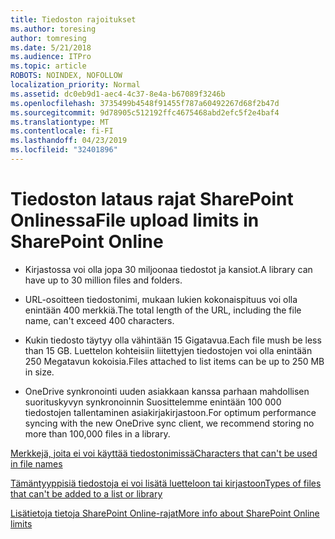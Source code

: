 ```yaml
---
title: Tiedoston rajoitukset
ms.author: toresing
author: tomresing
ms.date: 5/21/2018
ms.audience: ITPro
ms.topic: article
ROBOTS: NOINDEX, NOFOLLOW
localization_priority: Normal
ms.assetid: dc0eb9d1-aec4-4c37-8e4a-b67089f3246b
ms.openlocfilehash: 3735499b4548f91455f787a60492267d68f2b47d
ms.sourcegitcommit: 9d78905c512192ffc4675468abd2efc5f2e4baf4
ms.translationtype: MT
ms.contentlocale: fi-FI
ms.lasthandoff: 04/23/2019
ms.locfileid: "32401896"
---
```

# <a name="file-upload-limits-in-sharepoint-online"></a><span data-ttu-id="64ac6-102">Tiedoston lataus rajat SharePoint Onlinessa</span><span class="sxs-lookup"><span data-stu-id="64ac6-102">File upload limits in SharePoint Online</span></span>

- <span data-ttu-id="64ac6-103">Kirjastossa voi olla jopa 30 miljoonaa tiedostot ja kansiot.</span><span class="sxs-lookup"><span data-stu-id="64ac6-103">A library can have up to 30 million files and folders.</span></span>
    
- <span data-ttu-id="64ac6-104">URL-osoitteen tiedostonimi, mukaan lukien kokonaispituus voi olla enintään 400 merkkiä.</span><span class="sxs-lookup"><span data-stu-id="64ac6-104">The total length of the URL, including the file name, can't exceed 400 characters.</span></span>
    
- <span data-ttu-id="64ac6-105">Kukin tiedosto täytyy olla vähintään 15 Gigatavua.</span><span class="sxs-lookup"><span data-stu-id="64ac6-105">Each file mush be less than 15 GB.</span></span> <span data-ttu-id="64ac6-106">Luettelon kohteisiin liitettyjen tiedostojen voi olla enintään 250 Megatavun kokoisia.</span><span class="sxs-lookup"><span data-stu-id="64ac6-106">Files attached to list items can be up to 250 MB in size.</span></span>
    
- <span data-ttu-id="64ac6-107">OneDrive synkronointi uuden asiakkaan kanssa parhaan mahdollisen suorituskyvyn synkronoinnin Suosittelemme enintään 100 000 tiedostojen tallentaminen asiakirjakirjastoon.</span><span class="sxs-lookup"><span data-stu-id="64ac6-107">For optimum performance syncing with the new OneDrive sync client, we recommend storing no more than 100,000 files in a library.</span></span> 
    
[<span data-ttu-id="64ac6-108">Merkkejä, joita ei voi käyttää tiedostonimissä</span><span class="sxs-lookup"><span data-stu-id="64ac6-108">Characters that can't be used in file names</span></span>](https://go.microsoft.com/fwlink/?linkid=866430)
  
[<span data-ttu-id="64ac6-109">Tämäntyyppisiä tiedostoja ei voi lisätä luetteloon tai kirjastoon</span><span class="sxs-lookup"><span data-stu-id="64ac6-109">Types of files that can't be added to a list or library</span></span>](https://go.microsoft.com/fwlink/?linkid=273757)
  
[<span data-ttu-id="64ac6-110">Lisätietoja tietoja SharePoint Online-rajat</span><span class="sxs-lookup"><span data-stu-id="64ac6-110">More info about SharePoint Online limits</span></span>](https://go.microsoft.com/fwlink/?linkid=271273)
  

